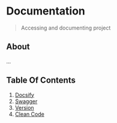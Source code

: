 # Documentation
> Accessing and documenting project

## About

...

## Table Of Contents

1. [Docsify](DOCSIFY.md)
2. [Swagger](SWAGGER.md)
3. [Version](VERSION.md)
4. [Clean Code](CLEAN_CODE.md)
   